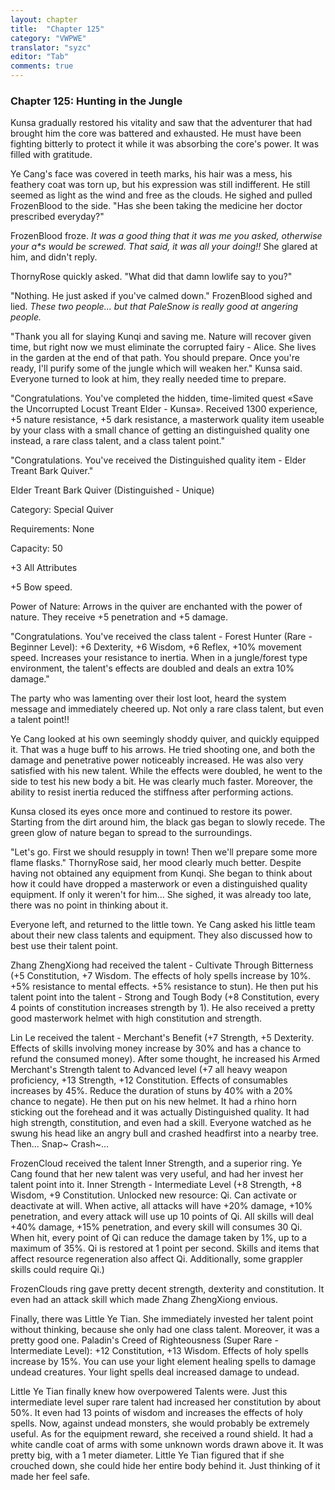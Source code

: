 ```yaml
---
layout: chapter
title:  "Chapter 125"
category: "VWPWE"
translator: "syzc"
editor: "Tab"
comments: true
---
```


### Chapter 125: Hunting in the Jungle

Kunsa gradually restored his vitality and saw that the adventurer that had brought him the core was battered and exhausted. He must have been fighting bitterly to protect it while it was absorbing the core's power. It was filled with gratitude.

Ye Cang's face was covered in teeth marks, his hair was a mess, his feathery coat was torn up, but his expression was still indifferent. He still seemed as light as the wind and free as the clouds. He sighed and pulled FrozenBlood to the side. "Has she been taking the medicine her doctor prescribed everyday?"

FrozenBlood froze. *It was a good thing that it was me you asked, otherwise your a\*s would be screwed. That said, it was all your doing!!* She glared at him, and didn't reply.

ThornyRose quickly asked. "What did that damn lowlife say to you?"

"Nothing. He just asked if you've calmed down." FrozenBlood sighed and lied. *These two people... but that PaleSnow is really good at angering people.*

"Thank you all for slaying Kunqi and saving me. Nature will recover given time, but right now we must eliminate the corrupted fairy - Alice. She lives in the garden at the end of that path. You should prepare. Once you're ready, I'll purify some of the jungle which will weaken her." Kunsa said. Everyone turned to look at him, they really needed time to prepare.

"Congratulations. You've completed the hidden, time-limited quest «Save the Uncorrupted Locust Treant Elder - Kunsa». Received 1300 experience, +5 nature resistance, +5 dark resistance, a masterwork quality item useable by your class with a small chance of getting an distinguished quality one instead, a rare class talent, and a class talent point."

"Congratulations. You've received the Distinguished quality item - Elder Treant Bark Quiver."

Elder Treant Bark Quiver (Distinguished - Unique)

Category: Special Quiver

Requirements: None

Capacity: 50

+3 All Attributes

+5 Bow speed.

Power of Nature: Arrows in the quiver are enchanted with the power of nature. They receive +5 penetration and +5 damage.

"Congratulations. You've received the class talent - Forest Hunter (Rare - Beginner Level): +6 Dexterity, +6 Wisdom, +6 Reflex, +10% movement speed. Increases your resistance to inertia. When in a jungle/forest type environment, the talent's effects are doubled and deals an extra 10% damage."

The party who was lamenting over their lost loot, heard the system message and immediately cheered up. Not only a rare class talent, but even a talent point!!

Ye Cang looked at his own seemingly shoddy quiver, and quickly equipped it. That was a huge buff to his arrows. He tried shooting one, and both the damage and penetrative power noticeably increased. He was also very satisfied with his new talent. While the effects were doubled, he went to the side to test his new body a bit. He was clearly much faster. Moreover, the ability to resist inertia reduced the stiffness after performing actions.

Kunsa closed its eyes once more and continued to restore its power. Starting from the dirt around him, the black gas began to slowly recede. The green glow of nature began to spread to the surroundings.

"Let's go. First we should resupply in town! Then we'll prepare some more flame flasks." ThornyRose said, her mood clearly much better. Despite having not obtained any equipment from Kunqi. She began to think about how it could have dropped a masterwork or even a distinguished quality equipment. If only it weren't for him... She sighed, it was already too late, there was no point in thinking about it.

Everyone left, and returned to the little town. Ye Cang asked his little team about their new class talents and equipment. They also discussed how to best use their talent point.

Zhang ZhengXiong had received the talent - Cultivate Through Bitterness (+5 Constitution, +7 Wisdom. The effects of holy spells increase by 10%. +5% resistance to mental effects. +5% resistance to stun). He then put his talent point into the talent - Strong and Tough Body (+8 Constitution, every 4 points of constitution increases strength by 1). He also received a pretty good masterwork helmet with high constitution and strength. 

Lin Le received the talent - Merchant's Benefit (+7 Strength, +5 Dexterity. Effects of skills involving money increase by 30% and has a chance to refund the consumed money). After some thought, he increased his Armed Merchant's Strength talent to Advanced level (+7 all heavy weapon proficiency, +13 Strength, +12 Constitution. Effects of consumables increases by 45%. Reduce the duration of stuns by 40% with a 20% chance to negate). He then put on his new helmet. It had a rhino horn sticking out the forehead and it was actually Distinguished quality. It had high strength, constitution, and even had a skill. Everyone watched as he swung his head like an angry bull and crashed headfirst into a nearby tree. Then... Snap~ Crash~...

FrozenCloud received the talent Inner Strength, and a superior ring. Ye Cang found that her new talent was very useful, and had her invest her talent point into it. Inner Strength - Intermediate Level (+8 Strength, +8 Wisdom, +9 Constitution. Unlocked new resource: Qi. Can activate or deactivate at will. When active, all attacks will have +20% damage, +10% penetration, and every attack will use up 10 points of Qi. All skills will deal +40% damage, +15% penetration, and every skill will consumes 30 Qi. When hit, every point of Qi can reduce the damage taken by 1%, up to a maximum of 35%. Qi is restored at 1 point per second. Skills and items that affect resource regeneration also affect Qi. Additionally, some grappler skills could require Qi.)

FrozenClouds ring gave pretty decent strength, dexterity and constitution. It even had an attack skill which made Zhang ZhengXiong envious.

Finally, there was Little Ye Tian. She immediately invested her talent point without thinking, because she only had one class talent. Moreover, it was a pretty good one. Paladin's Creed of Righteousness (Super Rare - Intermediate Level): +12 Constitution, +13 Wisdom. Effects of holy spells increase by 15%. You can use your light element healing spells to damage undead creatures. Your light spells deal increased damage to undead.

Little Ye Tian finally knew how overpowered Talents were. Just this intermediate level super rare talent had increased her constitution by about 50%. It even had 13 points of wisdom and increases the effects of holy spells. Now, against undead monsters, she would probably be extremely useful. As for the equipment reward, she received a round shield. It had a white candle coat of arms with some unknown words drawn above it. It was pretty big, with a 1 meter diameter. Little Ye Tian figured that if she crouched down, she could hide her entire body behind it. Just thinking of it made her feel safe.
